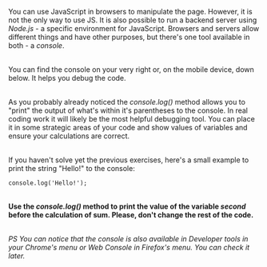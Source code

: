 You can use JavaScript in browsers to manipulate the page. However, it is not the only way to use JS. It is also possible to run a backend server using _Node.js_ - a specific environment for JavaScript.
Browsers and servers allow different things and have other purposes, but there's one tool available in both - a *console*.

\
You can find the console on your very right or, on the mobile device, down below. It helps you debug the code.

\
As you probably already noticed the _console.log()_ method allows you to "print" the output of what's within it's parentheses to the console. In real coding work it will likely be the most helpful debugging tool.
You can place it in some strategic areas of your code and show values of variables and ensure your calculations are correct.

\
If you haven't solve yet the previous exercises, here's a small example to print the string "Hello!" to the console:
```
console.log('Hello!');
```

\
**Use the _console.log()_ method to print the value of the variable _second_ before the calculation of sum. Please, don't change the rest of the code.**

\
_PS You can notice that the console is also available in Developer tools in your Chrome's menu or Web Console in Firefox's menu. You can check it later._